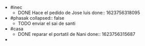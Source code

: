- #inec
	- DONE Hace el pedido de Jose luis
	  done:: 1623756318095
- #phasak
  collapsed:: false
	- TODO enviar el sai de santi
- #casa
	- DONE reparar el portatil de Nani
	  done:: 1623756315687
-
